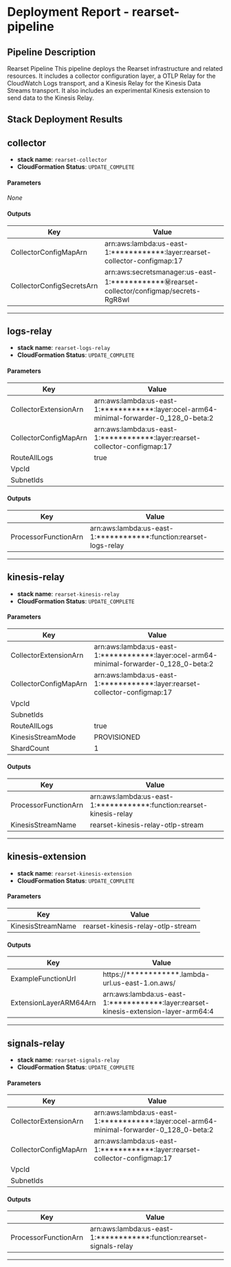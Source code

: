# Deployment Report - rearset-pipeline

## Pipeline Description
Rearset Pipeline
This pipeline deploys the Rearset infrastructure and related resources.
It includes a collector configuration layer, a OTLP Relay for the CloudWatch Logs transport,
and a Kinesis Relay for the Kinesis Data Streams transport.
It also includes an experimental Kinesis extension to send data to the Kinesis Relay.

## Stack Deployment Results

## collector
- **stack name**: `rearset-collector`
- **CloudFormation Status**: `UPDATE_COMPLETE`
#### Parameters
  _None_
#### Outputs

| Key        | Value                |
|------------|----------------------|
| CollectorConfigMapArn | arn:aws:lambda:us-east-1:************:layer:rearset-collector-configmap:17 |
| CollectorConfigSecretsArn | arn:aws:secretsmanager:us-east-1:************:secret:rearset-collector/configmap/secrets-RgR8wl |

---

## logs-relay
- **stack name**: `rearset-logs-relay`
- **CloudFormation Status**: `UPDATE_COMPLETE`
#### Parameters

| Key        | Value                |
|------------|----------------------|
| CollectorExtensionArn | arn:aws:lambda:us-east-1:************:layer:ocel-arm64-minimal-forwarder-0_128_0-beta:2 |
| CollectorConfigMapArn | arn:aws:lambda:us-east-1:************:layer:rearset-collector-configmap:17 |
| RouteAllLogs | true |
| VpcId |  |
| SubnetIds |  |
#### Outputs

| Key        | Value                |
|------------|----------------------|
| ProcessorFunctionArn | arn:aws:lambda:us-east-1:************:function:rearset-logs-relay |

---

## kinesis-relay
- **stack name**: `rearset-kinesis-relay`
- **CloudFormation Status**: `UPDATE_COMPLETE`
#### Parameters

| Key        | Value                |
|------------|----------------------|
| CollectorExtensionArn | arn:aws:lambda:us-east-1:************:layer:ocel-arm64-minimal-forwarder-0_128_0-beta:2 |
| CollectorConfigMapArn | arn:aws:lambda:us-east-1:************:layer:rearset-collector-configmap:17 |
| VpcId |  |
| SubnetIds |  |
| RouteAllLogs | true |
| KinesisStreamMode | PROVISIONED |
| ShardCount | 1 |
#### Outputs

| Key        | Value                |
|------------|----------------------|
| ProcessorFunctionArn | arn:aws:lambda:us-east-1:************:function:rearset-kinesis-relay |
| KinesisStreamName | rearset-kinesis-relay-otlp-stream |

---

## kinesis-extension
- **stack name**: `rearset-kinesis-extension`
- **CloudFormation Status**: `UPDATE_COMPLETE`
#### Parameters

| Key        | Value                |
|------------|----------------------|
| KinesisStreamName | rearset-kinesis-relay-otlp-stream |
#### Outputs

| Key        | Value                |
|------------|----------------------|
| ExampleFunctionUrl | https://************.lambda-url.us-east-1.on.aws/ |
| ExtensionLayerARM64Arn | arn:aws:lambda:us-east-1:************:layer:rearset-kinesis-extension-layer-arm64:4 |

---

## signals-relay
- **stack name**: `rearset-signals-relay`
- **CloudFormation Status**: `UPDATE_COMPLETE`
#### Parameters

| Key        | Value                |
|------------|----------------------|
| CollectorExtensionArn | arn:aws:lambda:us-east-1:************:layer:ocel-arm64-minimal-forwarder-0_128_0-beta:2 |
| CollectorConfigMapArn | arn:aws:lambda:us-east-1:************:layer:rearset-collector-configmap:17 |
| VpcId |  |
| SubnetIds |  |
#### Outputs

| Key        | Value                |
|------------|----------------------|
| ProcessorFunctionArn | arn:aws:lambda:us-east-1:************:function:rearset-signals-relay |

---
